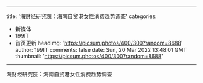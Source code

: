 
---
title: '海财经研究院：海南自贸港女性消费趋势调查'
categories: 
 - 新媒体
 - 199IT
 - 首页更新
headimg: 'https://picsum.photos/400/300?random=8688'
author: 199IT
comments: false
date: Sun, 20 Mar 2022 13:48:01 GMT
thumbnail: 'https://picsum.photos/400/300?random=8688'
---

<div>   
海财经研究院：海南自贸港女性消费趋势调查  
</div>
            